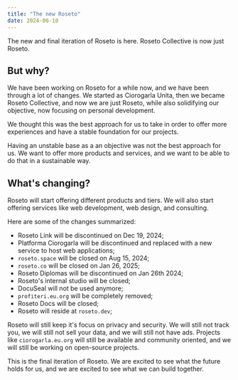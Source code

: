 ```yaml
---
title: "The new Roseto"
date: 2024-06-10
---
```


The new and final iteration of Roseto is here. Roseto Collective is now just Roseto.

## But why?

We have been working on Roseto for a while now, and we have been through a lot of changes. We started as
Ciorogarla Unita, then we became Roseto Collective, and now we are just Roseto, while also solidifying
our objective, now focusing on personal development.

We thought this was the best approach for us to take in order to offer more experiences and have a stable foundation for our projects.

Having an unstable base as a an objective was not the best approach for us.
We want to offer more products and services, and we want to be able to do that in a sustainable way.

## What's changing?

Roseto will start offering different products and tiers. We will also start offering services
like web development, web design, and consulting.

Here are some of the changes summarized:
* Roseto Link will be discontinued on Dec 19, 2024;
* Platforma Ciorogarla will be discontinued and replaced with a new service to host web applications;
* `roseto.space` will be closed on Aug 15, 2024;
* `roseto.co` will be closed on Jan 26, 2025;
* Roseto Diplomas will be discontinued on Jan 26th 2024;
* Roseto's internal studio will be closed;
* DocuSeal will not be used anymore;
* `profiteri.eu.org` will be completely removed;
* Roseto Docs will be closed;
* Roseto will reside at `roseto.dev`;

Roseto will still keep it's focus on privacy and security. We will still not track you, we will still not
sell your data, and we will still not have ads. Projects like `ciorogarla.eu.org` will still be available
and community oriented, and we will still be working on open-source projects.

This is the final iteration of Roseto. We are excited to see
what the future holds for us, and we are excited to see what we can build together.
